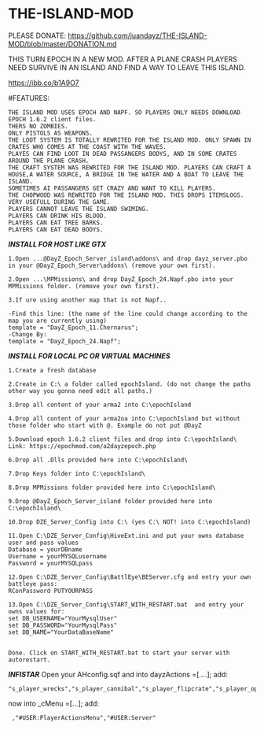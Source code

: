 # THE-ISLAND-MOD

PLEASE DONATE: https://github.com/juandayz/THE-ISLAND-MOD/blob/master/DONATION.md


THIS TURN EPOCH IN A NEW MOD. AFTER A PLANE CRASH PLAYERS NEED SURVIVE IN AN ISLAND AND FIND A WAY TO LEAVE THIS ISLAND.

https://ibb.co/b1A9O7

#FEATURES: 
```
THE ISLAND MOD USES EPOCH AND NAPF. SO PLAYERS ONLY NEEDS DOWNLOAD EPOCH 1.6.2 client files.
THERS NO ZOMBIES.
ONLY PISTOLS AS WEAPONS.
THE LOOT SYSTEM IS TOTALLY REWRITED FOR THE ISLAND MOD. ONLY SPAWN IN CRATES WHO COMES AT THE COAST WITH THE WAVES.
PLAYES CAN FIND LOOT IN DEAD PASSANGERS BODYS, AND IN SOME CRATES AROUND THE PLANE CRASH.
THE CRAFT SYSTEM WAS REWRITED FOR THE ISLAND MOD. PLAYERS CAN CRAFT A HOUSE,A WATER SOURCE, A BRIDGE IN THE WATER AND A BOAT TO LEAVE THE ISLAND.
SOMETIMES AI PASSANGERS GET CRAZY AND WANT TO KILL PLAYERS.
THE CHOPWOOD WAS REWRITED FOR THE ISLAND MOD. THIS DROPS ITEMSLOGS. VERY USEFULL DURING THE GAME.
PLAYERS CANNOT LEAVE THE ISLAND SWIMING.
PLAYERS CAN DRINK HIS BLOOD.
PLAYERS CAN EAT TREE BARKS.
PLAYERS CAN EAT DEAD BODYS.
```

***INSTALL FOR HOST LIKE GTX*** 

```
1.Open ...@DayZ_Epoch_Server_island\addons\ and drop dayz_server.pbo in your @DayZ_Epoch_Server\addons\ (remove your own first).

2.Open ...\MPMissions\ and drop DayZ_Epoch_24.Napf.pbo into your MPMissions folder. (remove your own first).

3.If ure using another map that is not Napf..

-Find this line: (the name of the line could change according to the map you are currently using)
template = "DayZ_Epoch_11.Chernarus";
-Change By:
template = "DayZ_Epoch_24.Napf";
```

***INSTALL FOR LOCAL PC OR VIRTUAL MACHINES*** 

```
1.Create a fresh database

2.Create in C:\ a folder called epochIsland. (do not change the paths other way you gonna need edit all paths.)

3.Drop all content of your arma2 into C:\epochIsland

4.Drop all content of your arma2oa into C:\epochIsland but without those folder who start with @. Example do not put @DayZ

5.Download epoch 1.6.2 client files and drop into C:\epochIsland\ Link: https://epochmod.com/a2dayzepoch.php

6.Drop all .Dlls provided here into C:\epochIsland\

7.Drop Keys folder into C:\epochIsland\

8.Drop MPMissions folder provided here into C:\epochIsland\

9.Drop @DayZ_Epoch_Server_island folder provided here into C:\epochIsland\

10.Drop DZE_Server_Config into C:\ (yes C:\ NOT! into C:\epochIsland)

11.Open C:\DZE_Server_Config\HiveExt.ini and put your owns database user and pass values
Database = yourDBname
Username = yourMYSQLusername
Password = yourMYSQLpass

12.Open C:\DZE_Server_Config\BattlEye\BEServer.cfg and entry your own battleye pass:
RConPassword PUTYOURPASS

13.Open C:\DZE_Server_Config\START_WITH_RESTART.bat  and entry your owns values for:
set DB_USERNAME="YourMysqlUser"
set DB_PASSWORD="YourMysqlPass"
set DB_NAME="YourDataBaseName"


Done. Click on START_WITH_RESTART.bat to start your server with autorestart.
```

***INFISTAR***
Open your AHconfig.sqf and into dayzActions =[....]; add:
```
"s_player_wrecks","s_player_cannibal","s_player_flipcrate","s_player_opencrate"
```
now into _cMenu =[...]; add:
```
 ,"#USER:PlayerActionsMenu","#USER:Server"
```

